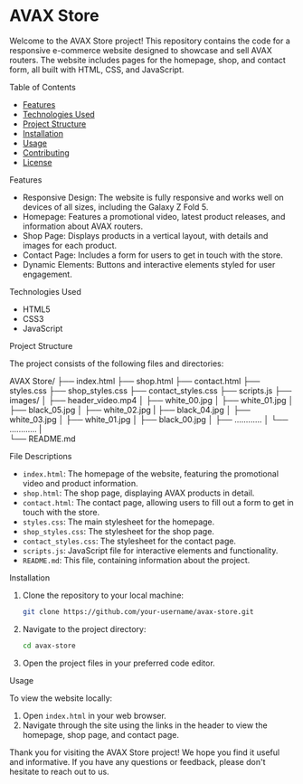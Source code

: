 # AVAX Store

Welcome to the AVAX Store project! This repository contains the code for a responsive e-commerce website designed to showcase and sell AVAX routers. The website includes pages for the homepage, shop, and contact form, all built with HTML, CSS, and JavaScript.

Table of Contents

- [Features](features)
- [Technologies Used](technologies-used)
- [Project Structure](project-structure)
- [Installation](installation)
- [Usage](usage)
- [Contributing](contributing)
- [License](license)

Features

- Responsive Design: The website is fully responsive and works well on devices of all sizes, including the Galaxy Z Fold 5.
- Homepage: Features a promotional video, latest product releases, and information about AVAX routers.
- Shop Page: Displays products in a vertical layout, with details and images for each product.
- Contact Page: Includes a form for users to get in touch with the store.
- Dynamic Elements: Buttons and interactive elements styled for user engagement.

Technologies Used

- HTML5
- CSS3
- JavaScript

Project Structure

The project consists of the following files and directories:

AVAX Store/
├── index.html
├── shop.html
├── contact.html
├── styles.css
├── shop_styles.css
├── contact_styles.css
├── scripts.js
├── images/
│   ├── header_video.mp4
│   ├── white_00.jpg
│   ├── white_01.jpg
│   ├── black_05.jpg
│   ├── white_02.jpg
|   ├── black_04.jpg
│   ├── white_03.jpg
│   ├── white_01.jpg
│   ├── black_00.jpg
│   ├── ............
│   └── ............
|   
└── README.md

File Descriptions

- `index.html`: The homepage of the website, featuring the promotional video and product information.
- `shop.html`: The shop page, displaying AVAX products in detail.
- `contact.html`: The contact page, allowing users to fill out a form to get in touch with the store.
- `styles.css`: The main stylesheet for the homepage.
- `shop_styles.css`: The stylesheet for the shop page.
- `contact_styles.css`: The stylesheet for the contact page.
- `scripts.js`: JavaScript file for interactive elements and functionality.
- `README.md`: This file, containing information about the project.

Installation

1. Clone the repository to your local machine:
    ```bash
    git clone https://github.com/your-username/avax-store.git
    ```

2. Navigate to the project directory:
    ```bash
    cd avax-store
    ```

3. Open the project files in your preferred code editor.

Usage

To view the website locally:

1. Open `index.html` in your web browser.
2. Navigate through the site using the links in the header to view the homepage, shop page, and contact page.

Thank you for visiting the AVAX Store project! We hope you find it useful and informative. If you have any questions or feedback, please don't hesitate to reach out to us.